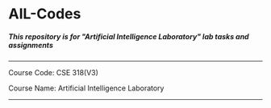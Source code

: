 # AIL-Codes

##### This repository is for "Artificial Intelligence Laboratory" lab tasks and assignments
---

Course Code: CSE 318(V3)

Course Name: Artificial Intelligence Laboratory

---
